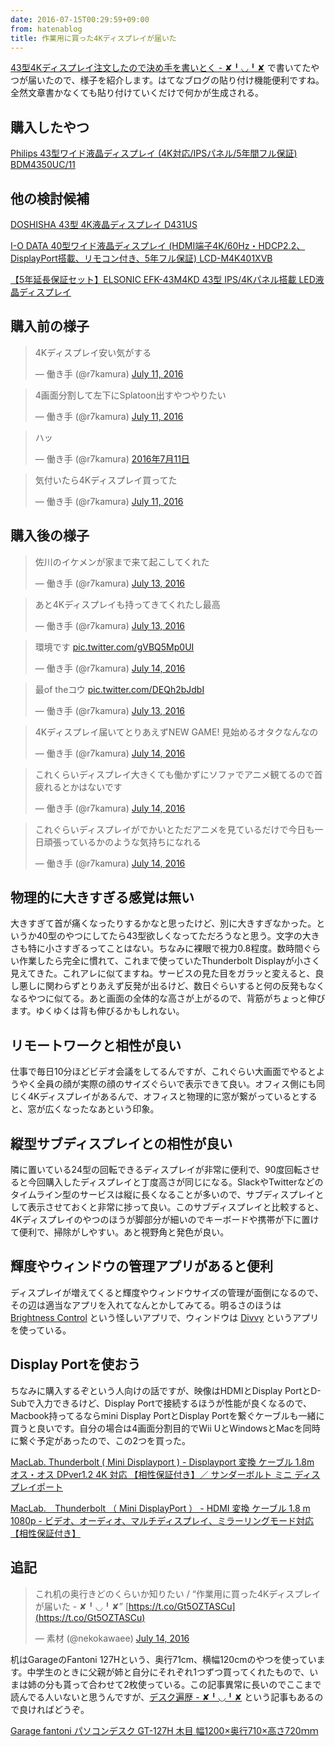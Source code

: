 ```yaml
---
date: 2016-07-15T00:29:59+09:00
from: hatenablog
title: 作業用に買った4Kディスプレイが届いた
---
```

[43型4Kディスプレイ注文したので決め手を書いとく - ✘╹◡╹✘](http://r7kamura.hatenablog.com/entry/2016/07/12/042019) で書いてたやつが届いたので、様子を紹介します。はてなブログの貼り付け機能便利ですね。全然文章書かなくても貼り付けていくだけで何かが生成される。

## 購入したやつ

[Philips 43型ワイド液晶ディスプレイ (4K対応/IPSパネル/5年間フル保証) BDM4350UC/11](https://www.amazon.co.jp/dp/B01D9FP20A)
## 他の検討候補

[DOSHISHA 43型 4K液晶ディスプレイ D431US](https://www.amazon.co.jp/dp/B011AODN62)

[I-O DATA 40型ワイド液晶ディスプレイ (HDMI端子4K/60Hz・HDCP2.2、DisplayPort搭載、リモコン付き、5年フル保証) LCD-M4K401XVB](https://www.amazon.co.jp/dp/B018T5WQPE)

[【5年延長保証セット】ELSONIC EFK-43M4KD 43型 IPS/4Kパネル搭載 LED液晶ディスプレイ](https://www.amazon.co.jp/dp/B01B2LRRNI)
## 購入前の様子

> 4Kディスプレイ安い気がする
> 
> — 働き手 (@r7kamura) [July 11, 2016](https://twitter.com/r7kamura/status/752522044483313664)

<script async src="//platform.twitter.com/widgets.js" charset="utf-8"></script>

> 4画面分割して左下にSplatoon出すやつやりたい
> 
> — 働き手 (@r7kamura) [July 11, 2016](https://twitter.com/r7kamura/status/752523144112410624)

<script async src="//platform.twitter.com/widgets.js" charset="utf-8"></script>

> ハッ
> 
> — 働き手 (@r7kamura) [2016年7月11日](https://twitter.com/r7kamura/status/752546980744736768)

<script async src="//platform.twitter.com/widgets.js" charset="utf-8"></script>

> 気付いたら4Kディスプレイ買ってた
> 
> — 働き手 (@r7kamura) [July 11, 2016](https://twitter.com/r7kamura/status/752547010465542144)

<script async src="//platform.twitter.com/widgets.js" charset="utf-8"></script>
## 購入後の様子

> 佐川のイケメンが家まで来て起こしてくれた
> 
> — 働き手 (@r7kamura) [July 13, 2016](https://twitter.com/r7kamura/status/753051307846410242)

<script async src="//platform.twitter.com/widgets.js" charset="utf-8"></script>

> あと4Kディスプレイも持ってきてくれたし最高
> 
> — 働き手 (@r7kamura) [July 13, 2016](https://twitter.com/r7kamura/status/753051377534775296)

<script async src="//platform.twitter.com/widgets.js" charset="utf-8"></script>

> 環境です [pic.twitter.com/gVBQ5Mp0UI](https://t.co/gVBQ5Mp0UI)
> 
> — 働き手 (@r7kamura) [July 14, 2016](https://twitter.com/r7kamura/status/753585520907722752)

<script async src="//platform.twitter.com/widgets.js" charset="utf-8"></script>

> 最of theコウ [pic.twitter.com/DEQh2bJdbI](https://t.co/DEQh2bJdbI)
> 
> — 働き手 (@r7kamura) [July 13, 2016](https://twitter.com/r7kamura/status/753241986828611586)

<script async src="//platform.twitter.com/widgets.js" charset="utf-8"></script>

> 4Kディスプレイ届いてとりあえずNEW GAME! 見始めるオタクなんなの
> 
> — 働き手 (@r7kamura) [July 14, 2016](https://twitter.com/r7kamura/status/753476955069001730)

<script async src="//platform.twitter.com/widgets.js" charset="utf-8"></script>

> これくらいディスプレイ大きくても働かずにソファでアニメ観てるので首疲れるとかはないです
> 
> — 働き手 (@r7kamura) [July 14, 2016](https://twitter.com/r7kamura/status/753589666406805505)

<script async src="//platform.twitter.com/widgets.js" charset="utf-8"></script>

> これぐらいディスプレイがでかいとただアニメを見ているだけで今日も一日頑張っているかのような気持ちになれる
> 
> — 働き手 (@r7kamura) [July 14, 2016](https://twitter.com/r7kamura/status/753591102649749509)

<script async src="//platform.twitter.com/widgets.js" charset="utf-8"></script>
## 物理的に大きすぎる感覚は無い

大きすぎて首が痛くなったりするかなと思ったけど、別に大きすぎなかった。というか40型のやつにしてたら43型欲しくなってただろうなと思う。文字の大きさも特に小さすぎるってことはない。ちなみに裸眼で視力0.8程度。数時間ぐらい作業したら完全に慣れて、これまで使っていたThunderbolt Displayが小さく見えてきた。これアレに似てますね。サービスの見た目をガラッと変えると、良し悪しに関わらずとりあえず反発が出るけど、数日ぐらいすると何の反発もなくなるやつに似てる。あと画面の全体的な高さが上がるので、背筋がちょっと伸びます。ゆくゆくは背も伸びるかもしれない。

## リモートワークと相性が良い

仕事で毎日10分ほどビデオ会議をしてるんですが、これぐらい大画面でやるとようやく全員の顔が実際の顔のサイズぐらいで表示できて良い。オフィス側にも同じく4Kディスプレイがあるんで、オフィスと物理的に窓が繋がっているとすると、窓が広くなったなあという印象。

## 縦型サブディスプレイとの相性が良い

隣に置いている24型の回転できるディスプレイが非常に便利で、90度回転させると今回購入したディスプレイと丁度高さが同じになる。SlackやTwitterなどのタイムライン型のサービスは縦に長くなることが多いので、サブディスプレイとして表示させておくと非常に捗って良い。このサブディスプレイと比較すると、4Kディスプレイのやつのほうが脚部分が細いのでキーボードや携帯が下に置けて便利で、掃除がしやすい。あと視野角と発色が良い。

## 輝度やウィンドウの管理アプリがあると便利

ディスプレイが増えてくると輝度やウィンドウサイズの管理が面倒になるので、その辺は適当なアプリを入れてなんとかしてみてる。明るさのほうは [Brightness Control](https://itunes.apple.com/jp/app/brightness-slider/id456624497?mt=12) という怪しいアプリで、ウィンドウは [Divvy](http://mizage.com/divvy/) というアプリを使っている。

## Display Portを使おう

ちなみに購入するぞという人向けの話ですが、映像はHDMIとDisplay PortとD-Subで入力できるけど、Display Portで接続するほうが性能が良くなるので、Macbook持ってるならmini Display PortとDisplay Portを繋ぐケーブルも一緒に買うと良いです。自分の場合は4画面分割目的でWii UとWindowsとMacを同時に繋ぐ予定があったので、この2つを買った。

[MacLab. Thunderbolt ( Mini Displayport ) - Displayport 変換 ケーブル 1.8m オス・オス DPver1.2 4K 対応 【相性保証付き】／ サンダーボルト ミニ ディスプレイポート](https://www.amazon.co.jp/dp/B014YOZHA0)

[MacLab.　Thunderbolt （ Mini DisplayPort ） - HDMI 変換 ケーブル 1.8 m 1080p - ビデオ、オーディオ、マルチディスプレイ、ミラーリングモード対応【相性保証付き】](https://www.amazon.co.jp/dp/B00BXGK834)
## 追記

> これ机の奥行きどのくらいか知りたい / “作業用に買った4Kディスプレイが届いた - ✘╹◡╹✘” [https://t.co/Gt5OZTASCu](https://t.co/Gt5OZTASCu)
> 
> — 素材 (@nekokawaee) [July 14, 2016](https://twitter.com/nekokawaee/status/753615275354763264)

<script async src="//platform.twitter.com/widgets.js" charset="utf-8"></script>

机はGarageのFantoni 127Hという、奥行71cm、横幅120cmのやつを使っています。中学生のときに父親が姉と自分にそれぞれ1つずつ買ってくれたもので、いまは姉の分も貰って合わせて2枚使っている。この記事異常に長いのでここまで読んでる人いないと思うんですが、[デスク遍歴 - ✘╹◡╹✘](http://r7kamura.hatenablog.com/entry/2014/12/31/042926) という記事もあるので良ければどうぞ。

[Garage fantoni パソコンデスク GT-127H 木目 幅1200×奥行710×高さ720ｍｍ](https://www.amazon.co.jp/dp/B001FVY8V0)